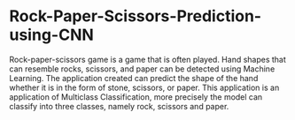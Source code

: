 # Rock-Paper-Scissors-Prediction-using-CNN

Rock-paper-scissors game is a game that is often played. Hand shapes that can resemble rocks, scissors, and paper can be detected using Machine Learning. The application created can predict the shape of the hand whether it is in the form of stone, scissors, or paper. This application is an application of Multiclass Classification, more precisely the model can classify into three classes, namely rock, scissors and paper.

